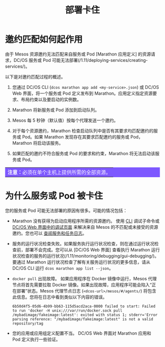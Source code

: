 ﻿---
layout: layout.pug
navigationTitle: 部署卡住
title: 部署卡住
menuWeight: 30
excerpt: 了解邀约匹配和失败的部署

enterprise: false
---


# 邀约匹配如何起作用

由于 Mesos 资源邀约无法匹配来自服务或 Pod [Marathon 应用定义] 的资源请求，DC/OS 服务或 Pod 可能无法部署(/1.11/deploying-services/creating-services/)。

以下是对邀约匹配过程的概述。

1. 您通过 DC/OS CLI (`dcos marathon app add <my-service>.json`) 或 DC/OS Web 界面，将一个服务或 Pod 定义发布到 Marathon。应用定义指定资源要求、布局约束以及要启动的实例数。

1. Marathon 将新服务或 Pod 添加到启动队列。

1. Mesos 每 5 秒钟（默认值）按每个代理发送一个邀约。

1. 对于每个资源邀约，Marathon 检查启动队列中是否有其要求均匹配邀约的服务或 Pod。如果 Marathon 发现存在其要求匹配邀约的服务或 Pod，Marathon 将启动该服务。

1. 如果匹配的邀约不符合服务或 Pod 的要求和约束，Marathon 将无法启动该服务或 Pod。

  <table class=“table” bgcolor=#7d58ff>
  <tr> 
    <td align=justify style=color:white><strong>注意：</strong>必须在单个主机上提供所需的全部资源。</td> 
  </tr> 
  </table>

# 为什么服务或 Pod 被卡住

您的服务或 Pod 可能无法部署的原因有很多。可能的情况包括：

- Marathon 没有获得为启动应用程序所需的资源邀约。
 使用 [CLI](/cn/1.11/monitoring/debugging/cli-debugging/) 调试子命令或 [DC/OS Web 界面中的调试页面](/cn/1.11/monitoring/debugging/gui-debugging/) 来解决来自 Mesos 的不匹配或未接受的资源邀约。您也可以 [查阅服务和任务日志](/cn/1.11/monitoring/logging/)。

- 服务的运行状况检查失败。如果服务执行运行状况检查，则在通过运行状况检查前，部署不会完成。您可以从 [DC/OS Web 界面] 查看执行 Marathon 运行状况检查的服务的运行状况(/1.11/monitoring/debugging/gui-debugging/)。要通过 Marathon 运行状况检查了解有关服务运行状况的更多信息，请从 DC/OS CLI 运行 `dcos marathon app list --json`。

- `docker pull` 出现故障。
 如果应用程序在 Docker 镜像中运行，Mesos 代理节点将首先需要拉取 Docker 镜像。如果出现故障，应用程序可能会陷入“正在部署”状态。Mesos 代理节点日志 (`<dcos-url>/mesos/#/agents/`) 将包含此信息。您将在日志中看到类似以下内容的错误。

  ```
  6b50d4f5-05d6-4b99-bb63-115d5acd2aca-0000 failed to start: Failed to run 'docker -H unix:///var/run/docker.sock pull /mybadimage/fakeimage:latest': exited with status 1; stderr='Error parsing reference: "/mybadimage/fakeimage:latest" is not a valid repository/tag
  ```

- 您的应用或应用组定义配置不当。
 DC/OS Web 界面对 Marathon 应用和 Pod 定义执行一些验证。
